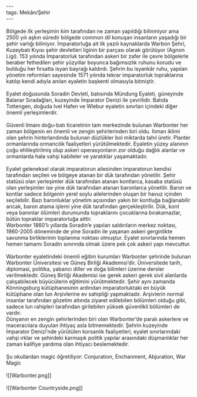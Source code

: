 ---<br>tags: Mekân/Şehir<br>---<br><br>Bölgede ilk yerleşimin kim tarafından ne zaman yapıldığı bilinmiyor ama 2500 yılı aşkın süredir bölgede common dil konuşan insanların yaşadığı bir şehir varlığı biliniyor. İmparatorluğa ait ilk yazılı kaynaklarda Warbon Şehri, Kuzeybatı Kıyısı şehir devletleri liginin bir parçası olarak görülüyor (Agnon Ligi). 153 yılında İmparatorluk tarafından askeri bir zafer ile çevre bölgelerle beraber fethedilen şehir yüzyıllar boyunca bağımsızlık ruhunu korudu ve bulduğu her fırsatta isyan bayrağı kaldırdı. Şehrin bu isyankâr ruhu, yapılan yönetim reformları sayesinde 1571 yılında tekrar imparatorluk topraklarına katılıp kendi adıyla anılan eyaletin başkenti olmasıyla bitmiştir.<br><br>Eyalet doğusunda Soradin Devleti, batısında Mündung Eyaleti, güneyinde Balanar Sıradağları, kuzeyinde İmparator Denizi ile çevrilidir. Batıda Tottengen, doğuda Ivel Hafen ve Wlebur eyaletin sınırları içindeki diğer önemli yerleşimlerdir.<br><br>Güvenli limanı doğu-batı ticaretinin tam merkezinde bulunan Warbonter her zaman bölgenin en önemli ve zengin şehirlerinden biri oldu. Ilıman iklimi olan şehrin hinterlandında bulunan düzlükler bol miktarda tahıl üretir. Planter ormanlarında ormancılık faaliyetleri yürütülmektedir. Eyaletin yüzey alanının çoğu ehlileştirilmiş olup askeri operasyonların zor olduğu dağlık alanlar ve ormanlarda hala vahşi kabileler ve yaratıklar yaşamaktadır.<br><br>Eyalet geleneksel olarak imparatorun ailesinden imparatorun kendisi tarafından seçilen ve bölgeye atanan bir dük tarafından yönetilir. Şehir statüsü olan yerleşimler dük tarafından atanan kontlarca, kasaba statüsü olan yerleşimler ise yine dük tarafından atanan baronlarca yönetilir. Baron ve kontlar sadece bölgenin yerel soylu ailelerinden oluşan bir havuz içinden seçilebilir. Bazı baronluklar yönetim açısından yakın bir kontluğa bağlanabilir ancak, baron atama işlemi yine dük tarafından gerçekleştirilir. Dük, kont veya baronlar ölümleri durumunda topraklarını çocuklarına bırakamazlar, bütün topraklar imparatorluğa aittir.<br>Warbonter 1860’lı yıllarda Soradin’e yapılan saldırıların merkez noktası, 1960-2005 döneminde de yine Soradin ile yaşanan askeri gerginlikte savunma birliklerinin toplanma noktası olmuştur. Eyalet sınırlarında hemen hemen tamamı Soradin sınırında olmak üzere pek çok askeri yapı mevcuttur.<br><br>Warbonter eyaletindeki önemli eğitim kurumları Warbonter şehrinde bulunan Warbonter Üniversitesi ve Güneş Birliği Akademisi’dir. Üniversitede tarih, diplomasi, politika, yabancı diller ve doğa bilimleri üzerine dersler verilmektedir. Güneş Birliği Akademisi ise gerek askeri gerek sivil alanlarda çalışabilecek büyücülerin eğitimini yürütmektedir. Şehir aynı zamanda Könningsburg kütüphanesinin ardından imparatorluktaki en büyük kütüphane olan Iun Arşivlerine ev sahipliği yapmaktadır. Arşivlerin normal insanlar tarafından gözetim altında ziyaret edilebilen bölümleri olduğu gibi, sadece Iun rahipleri tarafından girilebilen yüksek güvenlikli bölümleri de vardır.<br>Dünyanın en zengin şehirlerinden biri olan Warbonter’de paralı askerlere ve maceracılara duyulan ihtiyaç asla bitmemektedir. Şehrin kuzeyinde İmparator Denizi’nde yürütülen korsanlık faaliyetleri, eyalet sınırlarındaki vahşi ırklar ve şehirdeki karmaşık politik yapılar arasındaki düşmanlıklar her zaman kalifiye yardıma olan ihtiyacı beslemektedir.<br><br>Şu okullardan magic öğretiliyor: Conjuration, Enchanment, Abjuration, War Magic<br><br>![[Warbonter.png]]<br><br>![[Warbonter Countryside.png]]